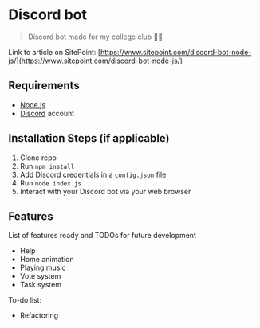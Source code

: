 # Discord bot

> Discord bot made for my college club 🧑‍💻

Link to article on SitePoint: [https://www.sitepoint.com/discord-bot-node-js/](https://www.sitepoint.com/discord-bot-node-js/)

## Requirements

- [Node.js](http://nodejs.org/)
- [Discord](https://discordapp.com/) account

## Installation Steps (if applicable)

1. Clone repo
2. Run `npm install`
3. Add Discord credentials in a `config.json` file
4. Run `node index.js`
5. Interact with your Discord bot via your web browser

## Features

List of features ready and TODOs for future development

- Help
- Home animation
- Playing music
- Vote system
- Task system

To-do list:

- Refactoring
